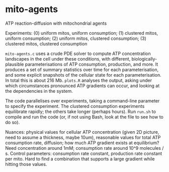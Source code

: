 # mito-agents
ATP reaction-diffusion with mitochondrial agents

Experiments: (0) uniform mitos, uniform consumption; (1) clustered mitos, uniform consumption;
                    (2) uniform mitos, clustered consumption; (3) clustered mitos, clustered consumption

`mito-agents.c` uses a crude PDE solver to compute ATP concentration landscapes in the cell under these conditions, with different, biologically-plausible parameterisations of ATP consumption, production, and more. It produces a set of summary statistics over time for each parameterisation, and some explicit snapshots of the cellular state for each parameterisation. In total this is about 216 Mb. `plots.R` analyses the output, asking under which circumstances pronounced ATP gradients can occur, and looking at the dependencies in the system.

The code parallelises over experiments, taking a command-line parameter to specify the experiment. The clustered consumption experiments equilibrate rapidly; the others take longer (perhaps hours). Run `run.sh` to compile and run the code (or, if not using Bash, look at the file to see how to do so).

Nuances: physical values for cellular ATP concentration (given 2D picture, need to assume a thickness, maybe 10um), reasonable values for total ATP consumption rate, diffusion; how much ATP gradient exists at equilibrium? Need concentration around 1mM; consumption rate around 10^9 molecules / s. Control parameters: consumption rate constant, production rate constant per mito. Hard to find a combination that supports a large gradient while hitting those values.

